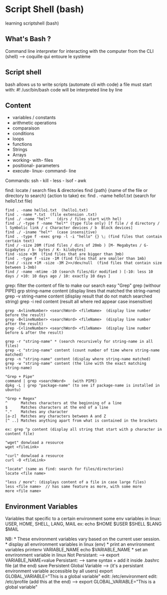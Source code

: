 # Script Shell (bash)

learning scriptshell (bash)

## What's Bash ?

Command line interpreter for interacting with the computer from the CLI (shell) --> coquille qui entoure le système

## Script shell

bash allows us to write scripts (automate cli with code)
a file must start with: #! /usr/bin/bash
code will be interpreted line by line

## Content

- variables / constants
- arithmetic operations
- comparaison
- conditions
- loops
- functions
- Strings
- Arrays
- working- with- files
- positional- parameters
- execute- linux- command- line

Commands:
ssh - kill - less - lsof - awk

find: locate / search files & directories
    find {path} {name of the file or directory to search} {action to take}
    ex: find . -name hello1.txt  (search for hello1.txt file)

    find . -name hello1.txt  (hello1.txt)
    find . -name *.txt  (file extension .txt)
    find ./ -name "hel*"   (dirs / files start with hel)
    find ./ -type f -name "hel*" (type file only) [f file / d directory / l Symbolic link / c Character devices / b  Block devices]
    find ./ -iname "hel*"  (case insensitive)
    find . -type f -exec grep -l -i "hello" {} \; (find files that contain certain text)
    find / -size 20M (find files / dirs of 20mb ) [M- Megabytes / G- Gigabytes / b- bytes / K- kilobytes]
    find -size +3M  (find files that are bigger than 3mb)
    find . -type f -size -1M (find files that are smaller than 1mb)
    find / -size +1M -size -3M 2>>/dev/null  (find files that contain size between 1-3mb) 
    find / -name -mtime -10 (search files/dir modified ) [-10: less 10 days / +10: 10 days ago / 10: exactly 10 days ]

grep: filter the content of file to make our search easy
    "Grep"
    grep <searchWord> <file name>  (withour PIPE) 
    grp string-name content (display lines that matched the string-name)
    grep -v string-name content (display result that do not match searched string)
    grep -i red content (result all where red appear case insensitive)

    grep -A<lineNumber> <searchWord> <fileName>  (display line number before the result)
    grep -B<lineNumber> <searchWord> <fileName>  (display line number after the result)
    grep -C<lineNumber> <searchWord> <fileName>  (display line number before & after the result)   

    grep -r "string-name" * (search recursively for string-name in all files)
    grep -c "string-name" content (count number of time where string-name matched)
    grep -n "string-name" content (display where string-name matched)
    grep -w "string-name" content (the line with the exact matching string-name)

    "Grep + Pipe"
    command | grep <searchWord>   (with PIPE)
    dpkg -L | grep "package-name" (to see if package-name is installed in ubuntu) 

    "Grep + Regex"
    ^      Matches characters at the beginning of a line
    $      Matches characters at the end of a line
    "."    Matches any character
    [a-z]  Matches any characters between A and Z
    [^ ..] Matches anything apart from what is contained in the brackets
    
    ex: grep ^p content (display all string that start with p character in content file)

    "wget" donwload a resource
    wget <fileLink>  

    "curl" donwload a resource
    curl -O <fileLink>  

    "locate" (same as find: search for files/directories)
    locate <file name> 

    "less / more": (displays content of a file in case large files)
    less <file name>  // has same feature as more, with some more
    more <file name>  


## Environment Variables
Variables that specific to a certain environment
some env variables in linux: USER, HOME, SHELL, LANG, MAIL
ex: echo $HOME $USER $SHELL $LANG $MAIL

NB:
    * These environment variables vary based on the current user session.
    * display all envrironment variables in linux (env)
    * print an envrironment variables 
        printenv VARIABLE_NAME
        echo $VARIABLE_NAME
    * set an envrironment variable in linux
        Not Persistant: --> export VARIABLE_NAME=value 
        Persistant: --> same syntax + add it inside .bashrc file (at the end) save
        Persistent Global Variable --> (it's a persistant environment variable accessible by all users)
            export GLOBAL_VARIABLE="This is a global variable"
            edit: /etc/environment
            edit: /etc/profile (add this at the end) --> export GLOBAL_VARIABLE="This is a global variable"
            
